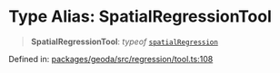 # Type Alias: SpatialRegressionTool

> **SpatialRegressionTool**: *typeof* [`spatialRegression`](../variables/spatialRegression.md)

Defined in: [packages/geoda/src/regression/tool.ts:108](https://github.com/GeoDaCenter/openassistant/blob/36f516b8229288259590b2d9dab3b10cbfc3cbfd/packages/geoda/src/regression/tool.ts#L108)
